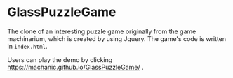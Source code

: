 # GlassPuzzleGame
The clone of an interesting puzzle game originally from the game machinarium, which is created by using Jquery. The game's code is written in `index.html`.

Users can play the demo by clicking https://machanic.github.io/GlassPuzzleGame/ .
